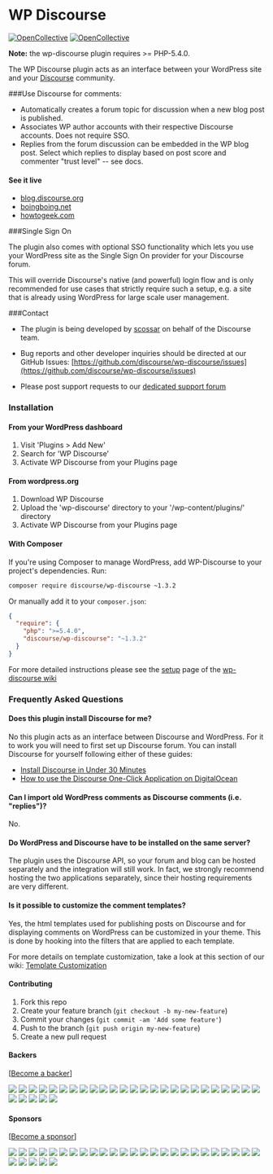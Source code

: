 # WP Discourse
[![OpenCollective](https://opencollective.com/wp-discourse/backers/badge.svg)](#backers) 
[![OpenCollective](https://opencollective.com/wp-discourse/sponsors/badge.svg)](#sponsors)

**Note:** the wp-discourse plugin requires >= PHP-5.4.0.

The WP Discourse plugin acts as an interface between your WordPress site and your
[Discourse](http://www.discourse.org/) community.

###Use Discourse for comments:

- Automatically creates a forum topic for discussion when a new blog post is published.
- Associates WP author accounts with their respective Discourse accounts. Does not require SSO.
- Replies from the forum discussion can be embedded in the WP blog post. Select which replies to display
based on post score and commenter "trust level" -- see docs.

#### See it live

- [blog.discourse.org](http://blog.discourse.org/)
- [boingboing.net](http://boingboing.net/)
- [howtogeek.com](http://www.howtogeek.com/)

###Single Sign On

The plugin also comes with optional SSO functionality which lets you use your WordPress site as the
Single Sign On provider for your Discourse forum.

This will override Discourse's native (and powerful) login flow and is only recommended for use cases
that strictly require such a setup, e.g. a site that is already using WordPress for large scale user management.

###Contact

- The plugin is being developed by [scossar](https://github.com/scossar) on behalf of the Discourse team.

- Bug reports and other developer inquiries should be directed at our GitHub Issues:
[https://github.com/discourse/wp-discourse/issues](https://github.com/discourse/wp-discourse/issues)

- Please post support requests to our [dedicated support forum](https://meta.discourse.org/c/support/wordpress)

### Installation

#### From your WordPress dashboard

1. Visit 'Plugins > Add New'
2. Search for 'WP Discourse'
3. Activate WP Discourse from your Plugins page

#### From wordpress.org

1. Download WP Discourse
2. Upload the 'wp-discourse' directory to your '/wp-content/plugins/' directory
3. Activate WP Discourse from your Plugins page

#### With Composer

If you're using Composer to manage WordPress, add WP-Discourse to your project's dependencies. Run:

```sh
composer require discourse/wp-discourse ~1.3.2
```

Or manually add it to your `composer.json`:

```json
{
  "require": {
    "php": ">=5.4.0",
    "discourse/wp-discourse": "~1.3.2"
  }
}
```

For more detailed instructions please see the [setup](https://github.com/discourse/wp-discourse/wiki/Setup) page of the
[wp-discourse wiki](https://github.com/discourse/wp-discourse/wiki)

### Frequently Asked Questions

#### Does this plugin install Discourse for me?

No this plugin acts as an interface between Discourse and WordPress. For it to work you will need to first set up
Discourse forum. You can install Discourse for yourself following either of these guides:

- [Install Discourse in Under 30 Minutes](https://github.com/discourse/discourse/blob/master/docs/INSTALL-cloud.md)
- [How to use the Discourse One-Click Application on DigitalOcean](https://www.digitalocean.com/community/tutorials/how-to-use-the-discourse-one-click-application-on-digitalocean)

#### Can I import old WordPress comments as Discourse comments (i.e. "replies")? 

No.

#### Do WordPress and Discourse have to be installed on the same server?

The plugin uses the Discourse API, so your forum and blog can be hosted separately and the integration will still work.
In fact, we strongly recommend hosting the two applications separately, since their hosting requirements are very different.

#### Is it possible to customize the comment templates?

Yes, the html templates used for publishing posts on Discourse and for displaying comments on WordPress can be customized in your theme.
This is done by hooking into the filters that are applied to each template.

For more details on template customization, take a look at this section of our wiki: [Template Customization](https://github.com/discourse/wp-discourse/wiki/Template-Customization)

#### Contributing

1. Fork this repo
2. Create your feature branch (`git checkout -b my-new-feature`)
3. Commit your changes (`git commit -am 'Add some feature'`)
4. Push to the branch (`git push origin my-new-feature`)
5. Create a new pull request

#### Backers 

 [[Become a backer](https://opencollective.com/wp-discourse#backer)]

<a href="https://opencollective.com/wp-discourse/backer/0/website" target="_blank"><img src="https://opencollective.com/wp-discourse/backer/0/avatar.svg"></a>
<a href="https://opencollective.com/wp-discourse/backer/1/website" target="_blank"><img src="https://opencollective.com/wp-discourse/backer/1/avatar.svg"></a>
<a href="https://opencollective.com/wp-discourse/backer/2/website" target="_blank"><img src="https://opencollective.com/wp-discourse/backer/2/avatar.svg"></a>
<a href="https://opencollective.com/wp-discourse/backer/3/website" target="_blank"><img src="https://opencollective.com/wp-discourse/backer/3/avatar.svg"></a>
<a href="https://opencollective.com/wp-discourse/backer/4/website" target="_blank"><img src="https://opencollective.com/wp-discourse/backer/4/avatar.svg"></a>
<a href="https://opencollective.com/wp-discourse/backer/5/website" target="_blank"><img src="https://opencollective.com/wp-discourse/backer/5/avatar.svg"></a>
<a href="https://opencollective.com/wp-discourse/backer/6/website" target="_blank"><img src="https://opencollective.com/wp-discourse/backer/6/avatar.svg"></a>
<a href="https://opencollective.com/wp-discourse/backer/7/website" target="_blank"><img src="https://opencollective.com/wp-discourse/backer/7/avatar.svg"></a>
<a href="https://opencollective.com/wp-discourse/backer/8/website" target="_blank"><img src="https://opencollective.com/wp-discourse/backer/8/avatar.svg"></a>
<a href="https://opencollective.com/wp-discourse/backer/9/website" target="_blank"><img src="https://opencollective.com/wp-discourse/backer/9/avatar.svg"></a>
<a href="https://opencollective.com/wp-discourse/backer/10/website" target="_blank"><img src="https://opencollective.com/wp-discourse/backer/10/avatar.svg"></a>
<a href="https://opencollective.com/wp-discourse/backer/11/website" target="_blank"><img src="https://opencollective.com/wp-discourse/backer/11/avatar.svg"></a>
<a href="https://opencollective.com/wp-discourse/backer/12/website" target="_blank"><img src="https://opencollective.com/wp-discourse/backer/12/avatar.svg"></a>
<a href="https://opencollective.com/wp-discourse/backer/13/website" target="_blank"><img src="https://opencollective.com/wp-discourse/backer/13/avatar.svg"></a>
<a href="https://opencollective.com/wp-discourse/backer/14/website" target="_blank"><img src="https://opencollective.com/wp-discourse/backer/14/avatar.svg"></a>
<a href="https://opencollective.com/wp-discourse/backer/15/website" target="_blank"><img src="https://opencollective.com/wp-discourse/backer/15/avatar.svg"></a>
<a href="https://opencollective.com/wp-discourse/backer/16/website" target="_blank"><img src="https://opencollective.com/wp-discourse/backer/16/avatar.svg"></a>
<a href="https://opencollective.com/wp-discourse/backer/17/website" target="_blank"><img src="https://opencollective.com/wp-discourse/backer/17/avatar.svg"></a>
<a href="https://opencollective.com/wp-discourse/backer/18/website" target="_blank"><img src="https://opencollective.com/wp-discourse/backer/18/avatar.svg"></a>
<a href="https://opencollective.com/wp-discourse/backer/19/website" target="_blank"><img src="https://opencollective.com/wp-discourse/backer/19/avatar.svg"></a>
<a href="https://opencollective.com/wp-discourse/backer/20/website" target="_blank"><img src="https://opencollective.com/wp-discourse/backer/20/avatar.svg"></a>
<a href="https://opencollective.com/wp-discourse/backer/21/website" target="_blank"><img src="https://opencollective.com/wp-discourse/backer/21/avatar.svg"></a>
<a href="https://opencollective.com/wp-discourse/backer/22/website" target="_blank"><img src="https://opencollective.com/wp-discourse/backer/22/avatar.svg"></a>
<a href="https://opencollective.com/wp-discourse/backer/23/website" target="_blank"><img src="https://opencollective.com/wp-discourse/backer/23/avatar.svg"></a>
<a href="https://opencollective.com/wp-discourse/backer/24/website" target="_blank"><img src="https://opencollective.com/wp-discourse/backer/24/avatar.svg"></a>
<a href="https://opencollective.com/wp-discourse/backer/25/website" target="_blank"><img src="https://opencollective.com/wp-discourse/backer/25/avatar.svg"></a>
<a href="https://opencollective.com/wp-discourse/backer/26/website" target="_blank"><img src="https://opencollective.com/wp-discourse/backer/26/avatar.svg"></a>
<a href="https://opencollective.com/wp-discourse/backer/27/website" target="_blank"><img src="https://opencollective.com/wp-discourse/backer/27/avatar.svg"></a>
<a href="https://opencollective.com/wp-discourse/backer/28/website" target="_blank"><img src="https://opencollective.com/wp-discourse/backer/28/avatar.svg"></a>
<a href="https://opencollective.com/wp-discourse/backer/29/website" target="_blank"><img src="https://opencollective.com/wp-discourse/backer/29/avatar.svg"></a>

#### Sponsors 

 [[Become a sponsor](https://opencollective.com/wp-discourse#sponsor)]

<a href="https://opencollective.com/wp-discourse/sponsor/0/website" target="_blank"><img src="https://opencollective.com/wp-discourse/sponsor/0/avatar.svg"></a>
<a href="https://opencollective.com/wp-discourse/sponsor/1/website" target="_blank"><img src="https://opencollective.com/wp-discourse/sponsor/1/avatar.svg"></a>
<a href="https://opencollective.com/wp-discourse/sponsor/2/website" target="_blank"><img src="https://opencollective.com/wp-discourse/sponsor/2/avatar.svg"></a>
<a href="https://opencollective.com/wp-discourse/sponsor/3/website" target="_blank"><img src="https://opencollective.com/wp-discourse/sponsor/3/avatar.svg"></a>
<a href="https://opencollective.com/wp-discourse/sponsor/4/website" target="_blank"><img src="https://opencollective.com/wp-discourse/sponsor/4/avatar.svg"></a>
<a href="https://opencollective.com/wp-discourse/sponsor/5/website" target="_blank"><img src="https://opencollective.com/wp-discourse/sponsor/5/avatar.svg"></a>
<a href="https://opencollective.com/wp-discourse/sponsor/6/website" target="_blank"><img src="https://opencollective.com/wp-discourse/sponsor/6/avatar.svg"></a>
<a href="https://opencollective.com/wp-discourse/sponsor/7/website" target="_blank"><img src="https://opencollective.com/wp-discourse/sponsor/7/avatar.svg"></a>
<a href="https://opencollective.com/wp-discourse/sponsor/8/website" target="_blank"><img src="https://opencollective.com/wp-discourse/sponsor/8/avatar.svg"></a>
<a href="https://opencollective.com/wp-discourse/sponsor/9/website" target="_blank"><img src="https://opencollective.com/wp-discourse/sponsor/9/avatar.svg"></a>
<a href="https://opencollective.com/wp-discourse/sponsor/10/website" target="_blank"><img src="https://opencollective.com/wp-discourse/sponsor/10/avatar.svg"></a>
<a href="https://opencollective.com/wp-discourse/sponsor/11/website" target="_blank"><img src="https://opencollective.com/wp-discourse/sponsor/11/avatar.svg"></a>
<a href="https://opencollective.com/wp-discourse/sponsor/12/website" target="_blank"><img src="https://opencollective.com/wp-discourse/sponsor/12/avatar.svg"></a>
<a href="https://opencollective.com/wp-discourse/sponsor/13/website" target="_blank"><img src="https://opencollective.com/wp-discourse/sponsor/13/avatar.svg"></a>
<a href="https://opencollective.com/wp-discourse/sponsor/14/website" target="_blank"><img src="https://opencollective.com/wp-discourse/sponsor/14/avatar.svg"></a>
<a href="https://opencollective.com/wp-discourse/sponsor/15/website" target="_blank"><img src="https://opencollective.com/wp-discourse/sponsor/15/avatar.svg"></a>
<a href="https://opencollective.com/wp-discourse/sponsor/16/website" target="_blank"><img src="https://opencollective.com/wp-discourse/sponsor/16/avatar.svg"></a>
<a href="https://opencollective.com/wp-discourse/sponsor/17/website" target="_blank"><img src="https://opencollective.com/wp-discourse/sponsor/17/avatar.svg"></a>
<a href="https://opencollective.com/wp-discourse/sponsor/18/website" target="_blank"><img src="https://opencollective.com/wp-discourse/sponsor/18/avatar.svg"></a>
<a href="https://opencollective.com/wp-discourse/sponsor/19/website" target="_blank"><img src="https://opencollective.com/wp-discourse/sponsor/19/avatar.svg"></a>
<a href="https://opencollective.com/wp-discourse/sponsor/20/website" target="_blank"><img src="https://opencollective.com/wp-discourse/sponsor/20/avatar.svg"></a>
<a href="https://opencollective.com/wp-discourse/sponsor/21/website" target="_blank"><img src="https://opencollective.com/wp-discourse/sponsor/21/avatar.svg"></a>
<a href="https://opencollective.com/wp-discourse/sponsor/22/website" target="_blank"><img src="https://opencollective.com/wp-discourse/sponsor/22/avatar.svg"></a>
<a href="https://opencollective.com/wp-discourse/sponsor/23/website" target="_blank"><img src="https://opencollective.com/wp-discourse/sponsor/23/avatar.svg"></a>
<a href="https://opencollective.com/wp-discourse/sponsor/24/website" target="_blank"><img src="https://opencollective.com/wp-discourse/sponsor/24/avatar.svg"></a>
<a href="https://opencollective.com/wp-discourse/sponsor/25/website" target="_blank"><img src="https://opencollective.com/wp-discourse/sponsor/25/avatar.svg"></a>
<a href="https://opencollective.com/wp-discourse/sponsor/26/website" target="_blank"><img src="https://opencollective.com/wp-discourse/sponsor/26/avatar.svg"></a>
<a href="https://opencollective.com/wp-discourse/sponsor/27/website" target="_blank"><img src="https://opencollective.com/wp-discourse/sponsor/27/avatar.svg"></a>
<a href="https://opencollective.com/wp-discourse/sponsor/28/website" target="_blank"><img src="https://opencollective.com/wp-discourse/sponsor/28/avatar.svg"></a>
<a href="https://opencollective.com/wp-discourse/sponsor/29/website" target="_blank"><img src="https://opencollective.com/wp-discourse/sponsor/29/avatar.svg"></a>

